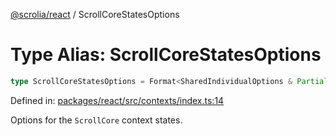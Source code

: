 [@scrolia/react](../README.md) / ScrollCoreStatesOptions

# Type Alias: ScrollCoreStatesOptions

```ts
type ScrollCoreStatesOptions = Format<SharedIndividualOptions & Partial<IndividualOptionsBase>>;
```

Defined in: [packages/react/src/contexts/index.ts:14](https://github.com/alpheusday/scrolia/blob/a1d15b8008e894d5dd6b0e61a1c2164d92ca7b98/packages/react/src/contexts/index.ts#L14)

Options for the `ScrollCore` context states.
